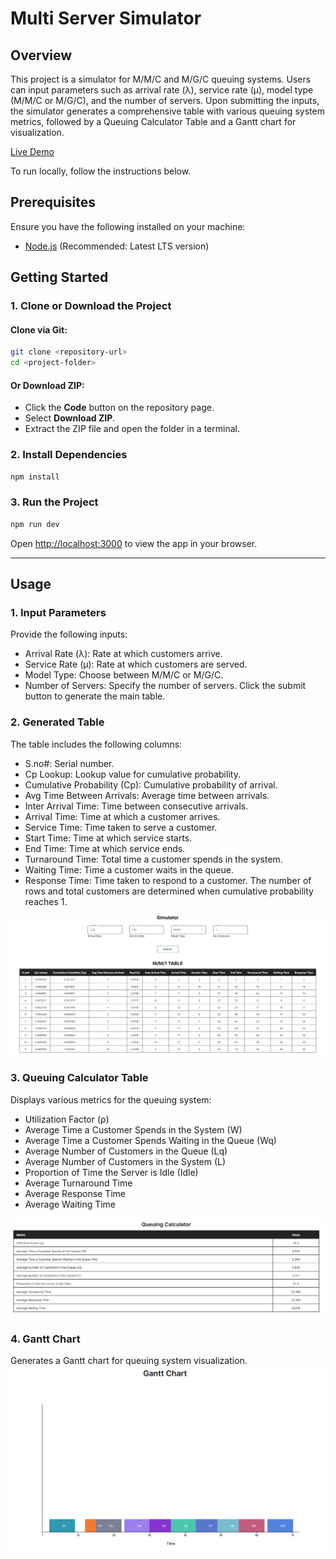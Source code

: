 # Multi Server Simulator

## Overview

This project is a simulator for M/M/C and M/G/C queuing systems. Users can input parameters such as arrival rate (λ), service rate (µ), model type (M/M/C or M/G/C), and the number of servers. Upon submitting the inputs, the simulator generates a comprehensive table with various queuing system metrics, followed by a Queuing Calculator Table and a Gantt chart for visualization.

[Live Demo](https://simulation-project-siddiqahmed882.netlify.app)

To run locally, follow the instructions below.

## Prerequisites

Ensure you have the following installed on your machine:

- [Node.js](https://nodejs.org/) (Recommended: Latest LTS version)

## Getting Started

### 1. Clone or Download the Project

#### Clone via Git:
```sh
git clone <repository-url>
cd <project-folder>
```

#### Or Download ZIP:
- Click the **Code** button on the repository page.
- Select **Download ZIP**.
- Extract the ZIP file and open the folder in a terminal.

### 2. Install Dependencies

```sh
npm install
```

### 3. Run the Project

```sh
npm run dev
```

Open [http://localhost:3000](http://localhost:3000) to view the app in your browser.

---

## Usage

### 1. Input Parameters

Provide the following inputs:

- Arrival Rate (λ): Rate at which customers arrive.
- Service Rate (µ): Rate at which customers are served.
- Model Type: Choose between M/M/C or M/G/C.
- Number of Servers: Specify the number of servers.
  Click the submit button to generate the main table.

### 2. Generated Table

The table includes the following columns:

- S.no#: Serial number.
- Cp Lookup: Lookup value for cumulative probability.
- Cumulative Probability (Cp): Cumulative probability of arrival.
- Avg Time Between Arrivals: Average time between arrivals.
- Inter Arrival Time: Time between consecutive arrivals.
- Arrival Time: Time at which a customer arrives.
- Service Time: Time taken to serve a customer.
- Start Time: Time at which service starts.
- End Time: Time at which service ends.
- Turnaround Time: Total time a customer spends in the system.
- Waiting Time: Time a customer waits in the queue.
- Response Time: Time taken to respond to a customer.
  The number of rows and total customers are determined when cumulative probability reaches 1.

![image](/public/readme/img1.png)

### 3. Queuing Calculator Table

Displays various metrics for the queuing system:

- Utilization Factor (ρ)
- Average Time a Customer Spends in the System (W)
- Average Time a Customer Spends Waiting in the Queue (Wq)
- Average Number of Customers in the Queue (Lq)
- Average Number of Customers in the System (L)
- Proportion of Time the Server is Idle (Idle)
- Average Turnaround Time
- Average Response Time
- Average Waiting Time

![image](/public/readme/img2.png)

### 4. Gantt Chart

Generates a Gantt chart for queuing system visualization.
![image](/public/readme/img3.png)
